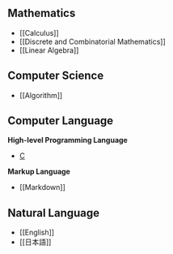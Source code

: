 ## Mathematics
- [[Calculus]]
- [[Discrete and Combinatorial Mathematics]]
- [[Linear Algebra]]
## Computer Science
- [[Algorithm]]

## Computer Language
**High-level Programming Language**
- [C](Computer%20Language/High-level%20Programming%20Language/C/C.md)

**Markup Language**
- [[Markdown]]
## Natural Language
- [[English]]
- [[日本語]]